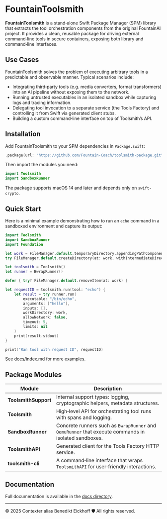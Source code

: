 # FountainToolsmith

**FountainToolsmith** is a stand‑alone Swift Package Manager (SPM) library that
extracts the tool orchestration components from the original FountainAI project.
It provides a clean, reusable package for driving external command‑line tools in secure containers, exposing both library and command‑line interfaces.

## Use Cases

FountainToolsmith solves the problem of executing arbitrary tools in a
predictable and observable manner. Typical scenarios include:

* Integrating third‑party tools (e.g. media converters, format
  transformers) into an AI pipeline without exposing them to the
  network.
* Running untrusted executables in an isolated sandbox while capturing
  logs and tracing information.
* Delegating tool invocation to a separate service (the Tools Factory) and controlling it from Swift via generated client
  stubs.
* Building a custom command‑line interface on top of Toolsmith’s API.

## Installation

Add FountainToolsmith to your SPM dependencies in `Package.swift`:

```swift
.package(url: "https://github.com/Fountain-Coach/toolsmith-package.git", from: "1.0.0"),
```

Then import the modules you need:

```swift
import Toolsmith
import SandboxRunner
```

The package supports macOS 14 and later and depends only on `swift-crypto`.

## Quick Start

Here is a minimal example demonstrating how to run an `echo` command in a sandboxed environment and capture its output:

```swift
import Toolsmith
import SandboxRunner
import Foundation

let work = FileManager.default.temporaryDirectory.appendingPathComponent("work")
try FileManager.default.createDirectory(at: work, withIntermediateDirectories: true)

let toolsmith = Toolsmith()
let runner = BwrapRunner()

defer { try? FileManager.default.removeItem(at: work) }

let requestID = toolsmith.run(tool: "echo") {
    let result = try runner.run(
        executable: "/bin/echo",
        arguments: ["hello"],
        inputs: [],
        workDirectory: work,
        allowNetwork: false,
        timeout: 5,
        limits: nil
    )
    print(result.stdout)
}

print("Ran tool with request ID", requestID)
```

See [docs/index.md](docs/index.md) for more examples.

## Package Modules

| Module             | Description                                                      |
|--------------------|------------------------------------------------------------------|
| **ToolsmithSupport** | Internal support types: logging, cryptographic helpers, metadata structures. |
| **Toolsmith**      | High‑level API for orchestrating tool runs with spans and logging. |
| **SandboxRunner**  | Concrete runners such as `BwrapRunner` and `QemuRunner` that execute commands in isolated sandboxes. |
| **ToolsmithAPI**   | Generated client for the Tools Factory HTTP service. |
| **toolsmith-cli**  | A command‑line interface that wraps `ToolsmithAPI` for user‑friendly interactions. |

## Documentation

Full documentation is available in the [docs directory](docs/index.md).

---
© 2025 Contexter alias Benedikt Eickhoff 🛡️ All rights reserved.